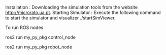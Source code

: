 Installation : Downloading the simulation tools from the website http://microrato.ua.pt.
Starting Simulator : Execute the following command to start the simulator and
visualizer ./startSimViewer.


To run ROS nodes

ros2 run my_py_pkg control_node

ros2 run my_py_pkg robot_node
